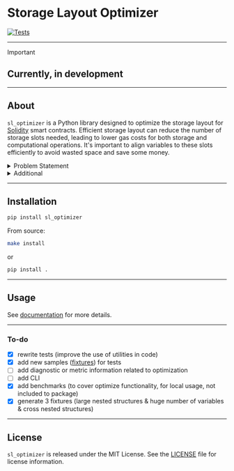 # Storage Layout Optimizer

[![Tests](https://github.com/fabelx/storage-layout-optimizer/actions/workflows/tests.yml/badge.svg)](https://github.com/fabelx/storage-layout-optimizer/actions/workflows/tests.yml)
___
> [!IMPORTANT]
> ## Currently, in development
___

## About
`sl_optimizer` is a Python library designed to optimize the storage layout for [Solidity](https://soliditylang.org/) smart contracts.
Efficient storage layout can reduce the number of storage slots needed, leading to lower gas costs for both storage
and computational operations. It's important to align variables to these slots
efficiently to avoid wasted space and save some money.

<details>
<summary>Problem Statement</summary>

In Solidity smart contract development, the efficient allocation of storage is a critical concern for optimizing gas costs
and overall performance. The current challenge lies in the need to carefully manage the storage layout to reduce the number
of required storage slots. The inefficient allocation of variables to these slots can result in increased gas costs for both
storage and computational operations.

Wasted space due to suboptimal storage layout not only incurs unnecessary expenses but also diminishes the overall efficiency
of smart contracts. To address this issue, developers must align variables to storage slots in an optimized manner.
However, manually achieving this level of efficiency can be time-consuming and error-prone.

To streamline this process and enhance the cost-effectiveness of Solidity smart contracts, the `sl_optimizer` Python library has been designed.
This library aims to automate and optimize the storage layout.

### Mathematical Complexity
The mathematical complexity of storage layout optimization involves determining the most efficient way to pack variables
into storage slots *(aka [Bin packing problem](https://en.wikipedia.org/wiki/Bin_packing_problem))*. This problem can be
approached with various algorithms and optimization techniques.

#### First Fit Decreasing Method
**The First Fit Decreasing (FFD)** method is a heuristic algorithm commonly used in bin packing problems, and it was
adapted for storage layout optimization in Solidity. The goal is to efficiently pack variables into 32-byte storage slots,
minimizing wasted space and optimizing gas costs.

```mermaid
graph TD
  A[Sort variables in decreasing order of size] -->|Sorted List| B(Empty set of storage slots)
  B -->|Available Storage Slots| C{For each variable in the Sorted List}
  C -->|Iterate through slots| D(Try to find a suitable slot)
  D -->|Slot found| E{Assign variable to slot}
  D -->|No suitable slot| F[Create a new storage slot]
  E -->|Assign variable| C
  F -->|Assign variable| C
  C -->|All variables assigned| G{End}

```

#### Challenges:
 - Dependencies between variables might constrain the packing possibilities.
 - Arrays and mappings can complicate storage layout due to their dynamic nature.
 - Optimizing for storage efficiency must also consider the gas costs associated with reading and writing to storage.
 - Functions that use a delegate call to interact with the implementation contract.

</details>

<details>
<summary>Additional</summary>

- **Layout** *(Storage Layout)* - in code you can often find references to these names; they mean a data storage scheme that is presented in json format and can be obtained using this command `solc --storage-layout -o output Contract.sol`, an example of a smart contract storage json file [here](tests/fixtures/sample_contract_1_storage.json).
- **Storage** - refers to the `storage` field in the storage layout json file and contains information about the layout of variables (storage).
- **Type(s)** - refers to the `types` field in the storage layout json file and contains information about the types used in the smart contact.
- **[Gas](https://docs.soliditylang.org/en/latest/introduction-to-smart-contracts.html#gas)** - is the unit used to measure computational effort in the EVM.
- Solidity stores data in 32-byte chunks, also known as storage **slots**.

More information [here](https://docs.soliditylang.org/en/latest/internals/layout_in_storage.html).

</details>

___

## Installation
```bash
pip install sl_optimizer
```
From source:
```bash
make install
```
or
```bash
pip install .
```
___

## Usage
See [documentation](src/README.md) for more details.

___

### To-do
- [x] rewrite tests (improve the use of utilities in code)
- [x] add new samples ([fixtures](tests/fixtures)) for tests
- [ ] add diagnostic or metric information related to optimization
- [ ] add CLI
- [x] add benchmarks (to cover optimize functionality, for local usage, not included to package)
- [x] generate 3 fixtures (large nested structures & huge number of variables & cross nested structures)

___

## License
`sl_optimizer` is released under the MIT License.
See the [LICENSE](LICENSE.txt) file for license information.
